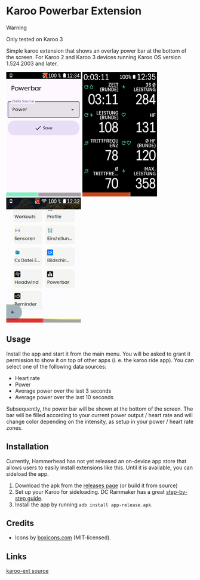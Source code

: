 # Karoo Powerbar Extension

> [!WARNING]  
> Only tested on Karoo 3

Simple karoo extension that shows an overlay power bar at the bottom of the screen. For Karoo 2 and Karoo 3 devices
running Karoo OS version 1.524.2003 and later.

![Powerbar](powerbar0.png)
![Settings](powerbar1.png)
![Powerbar GIF](powerbar.gif)

## Usage

Install the app and start it from the main menu. You will be asked to grant it permission to show 
it on top of other apps (i. e. the karoo ride app). You can select one of the following data sources:

- Heart rate
- Power
- Average power over the last 3 seconds
- Average power over the last 10 seconds

Subsequently, the power bar will be shown at the bottom of the screen. The bar will be filled according
to your current power output / heart rate and will change color depending on the intensity, as setup
in your power / heart rate zones.

## Installation

Currently, Hammerhead has not yet released an on-device app store that allows users to easily install 
extensions like this. Until it is available, you can sideload the app.

1. Download the apk from the [releases page](https://github.com/timklge/karoo-powerbar/releases) (or build it from source)
2. Set up your Karoo for sideloading. DC Rainmaker has a great [step-by-step guide](https://www.dcrainmaker.com/2021/02/how-to-sideload-android-apps-on-your-hammerhead-karoo-1-karoo-2.html).
3. Install the app by running `adb install app-release.apk`.

## Credits

- Icons by [boxicons.com](https://boxicons.com) (MIT-licensed).

## Links

[karoo-ext source](https://github.com/hammerheadnav/karoo-ext)
